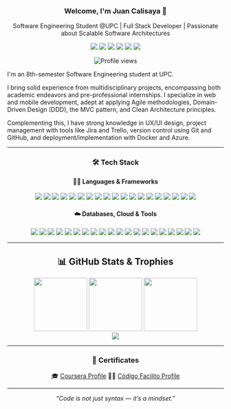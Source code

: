 <div align="center">

### Welcome, I'm Juan Calisaya 👋

</div>

<p align="center">
  Software Engineering Student @UPC | Full Stack Developer | Passionate about Scalable Software Architectures
</p>

<p align="center">
  <a href="https://juancali.is-a.dev/"><img src="https://img.shields.io/badge/Portfolio-juancali.is--a.dev-000?style=flat&logo=vercel&logoColor=white"/></a>
  <a href="https://www.youtube.com/@Juan_Cali"><img src="https://img.shields.io/badge/YouTube-red?style=flat&logo=youtube&logoColor=white" /></a>
  <a href="https://www.instagram.com/juancalijesus/"><img src="https://img.shields.io/badge/Instagram-%23E4405F.svg?style=flat&logo=Instagram&logoColor=white"/></a>
  <a href="https://www.linkedin.com/in/juanjesúscalisayasanchez"><img src="https://img.shields.io/badge/LinkedIn-0077B5?style=flat&logo=linkedin&logoColor=white" /></a>
  <a href="https://api.whatsapp.com/send/?phone=990606385"><img src="https://img.shields.io/badge/WhatsApp-25D366?style=flat&logo=whatsapp&logoColor=white" /></a>
  <a href="mailto:juancalijesus@gmail.com"><img src="https://img.shields.io/badge/Gmail-D14836?style=flat&logo=gmail&logoColor=white"/></a>
</p>

<p align="center">
  <img src="https://komarev.com/ghpvc/?username=juancali999&style=flat-square&color=blue" alt="Profile views" />
</p>

I'm an 8th-semester Software Engineering student at UPC.

I bring solid experience from multidisciplinary projects, encompassing both academic endeavors and pre-professional internships. I specialize in web and mobile development, adept at applying Agile methodologies, Domain-Driven Design (DDD), the MVC pattern, and Clean Architecture principles. 

Complementing this, I have strong knowledge in UX/UI design, project management with tools like Jira and Trello, version control using Git and GitHub, and deployment/implementation with Docker and Azure.

---

<div align="center">

### 🛠 Tech Stack

#### 👨‍💻 Languages & Frameworks
<img src="https://img.shields.io/badge/-Java-007396?style=flat&logo=java&logoColor=white" />
<img src="https://img.shields.io/badge/-Kotlin-7F52FF?style=flat&logo=kotlin&logoColor=white" />
<img src="https://img.shields.io/badge/-Dart-0175C2?style=flat&logo=dart&logoColor=white" />
<img src="https://img.shields.io/badge/-TypeScript-3178C6?style=flat&logo=typescript&logoColor=white" />
<img src="https://img.shields.io/badge/-JavaScript-F7DF1E?style=flat&logo=javascript&logoColor=black" />
<img src="https://img.shields.io/badge/-Python-3776AB?style=flat&logo=python&logoColor=white" />
<img src="https://img.shields.io/badge/-PHP-777BB4?style=flat&logo=php&logoColor=white" />
<img src="https://img.shields.io/badge/-C++-00599C?style=flat&logo=c%2B%2B&logoColor=white" />
<img src="https://img.shields.io/badge/-C%23-239120?style=flat&logo=c-sharp&logoColor=white" />
<img src="https://img.shields.io/badge/-Bash-4EAA25?style=flat&logo=gnu-bash&logoColor=white" />
<img src="https://img.shields.io/badge/-React-61DAFB?style=flat&logo=react&logoColor=black" />
<img src="https://img.shields.io/badge/-Next.js-000000?style=flat&logo=next.js&logoColor=white" />
<img src="https://img.shields.io/badge/-Vue.js-4FC08D?style=flat&logo=vue.js&logoColor=white" />
<img src="https://img.shields.io/badge/-Angular-DD0031?style=flat&logo=angular&logoColor=white" />
<img src="https://img.shields.io/badge/-Flutter-02569B?style=flat&logo=flutter&logoColor=white" />
<img src="https://img.shields.io/badge/-.NET-512BD4?style=flat&logo=dotnet&logoColor=white" />
<img src="https://img.shields.io/badge/-Spring%20Boot-6DB33F?style=flat&logo=spring-boot&logoColor=white" />
<img src="https://img.shields.io/badge/-Laravel-FF2D20?style=flat&logo=laravel&logoColor=white" />
<img src="https://img.shields.io/badge/-NestJS-E0234E?style=flat&logo=nestjs&logoColor=white" />

#### ☁️ Databases, Cloud & Tools
<img src="https://img.shields.io/badge/-MySQL-4479A1?style=flat&logo=mysql&logoColor=white" />
<img src="https://img.shields.io/badge/-MongoDB-47A248?style=flat&logo=mongodb&logoColor=white" />
<img src="https://img.shields.io/badge/-SQLite-003B57?style=flat&logo=sqlite&logoColor=white" />
<img src="https://img.shields.io/badge/-SQL%20Server-CC2927?style=flat&logo=microsoft-sql-server&logoColor=white" />
<img src="https://img.shields.io/badge/-PostgreSQL-336791?style=flat&logo=postgresql&logoColor=white" />
<img src="https://img.shields.io/badge/-Docker-2496ED?style=flat&logo=docker&logoColor=white" />
<img src="https://img.shields.io/badge/-Azure-0078D4?style=flat&logo=microsoft-azure&logoColor=white" />
<img src="https://img.shields.io/badge/-Git-F05032?style=flat&logo=git&logoColor=white" />
<img src="https://img.shields.io/badge/-GitHub-181717?style=flat&logo=github&logoColor=white" />
<img src="https://img.shields.io/badge/-Figma-F24E1E?style=flat&logo=figma&logoColor=white" />
<img src="https://img.shields.io/badge/-Trello-0052CC?style=flat&logo=trello&logoColor=white" />
<img src="https://img.shields.io/badge/-Jira-0052CC?style=flat&logo=jira&logoColor=white" />
<img src="https://img.shields.io/badge/-Gherkin-5A69A6?style=flat&logo=cucumber&logoColor=white" />
<img src="https://img.shields.io/badge/-VS%20Code-007ACC?style=flat&logo=visual-studio-code&logoColor=white" />
<img src="https://img.shields.io/badge/-WebStorm-000000?style=flat&logo=webstorm&logoColor=white" />
<img src="https://img.shields.io/badge/-Android%20Studio-3DDC84?style=flat&logo=android-studio&logoColor=white" />
<img src="https://img.shields.io/badge/-PhpStorm-000000?style=flat&logo=phpstorm&logoColor=white" />
<img src="https://img.shields.io/badge/-IntelliJ%20IDEA-000000?style=flat&logo=intellij-idea&logoColor=white" />
<img src="https://img.shields.io/badge/-Rider-000000?style=flat&logo=rider&logoColor=white" />
<img src="https://img.shields.io/badge/-Postman-FF6C37?style=flat&logo=postman&logoColor=white" />

</div>

---

<div align="center">

## 📊 GitHub Stats & Trophies

  <img src="https://github-readme-stats.vercel.app/api?username=juancali999&show_icons=true&theme=radical" height="124" />
  <img src="https://streak-stats.demolab.com/?user=JuanCali999&theme=highcontrast&border" height="124" />
  <img src="https://github-readme-stats.vercel.app/api/top-langs/?username=juancali999&layout=compact&theme=radical" height="124" />

<div align="center">
  <img src="https://github-profile-trophy.vercel.app/?username=JuanCali999&theme=discord&column=-1&row=1&margin-w=8&margin-h=8&no-bg=false&no-frame=false&order=4" />
</div>

</div>

---

<div align="center">

### 📜 Certificates

🎓 [Coursera Profile](https://www.coursera.org/user/1c86baa482ce4585bb78f0312bbbe895)
👨‍💻 [Código Facilito Profile](https://codigofacilito.com/usuarios/juancalijesus)

</div>

---

<p align="center"><i>“Code is not just syntax — it’s a mindset.”</i></p>
